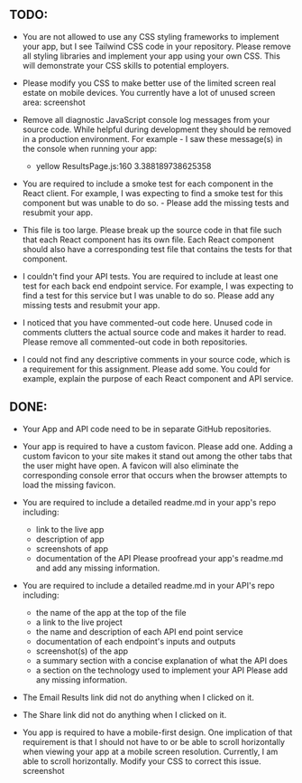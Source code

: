 ## TODO:

- You are not allowed to use any CSS styling frameworks to implement your app, but I see Tailwind CSS code in your repository. Please remove all styling libraries and implement your app using your own CSS. This will demonstrate your CSS skills to potential employers.

- Please modify you CSS to make better use of the limited screen real estate on mobile devices. You currently have a lot of unused screen area: screenshot
- Remove all diagnostic JavaScript console log messages from your source code. While helpful during development they should be removed in a production environment. For example - I saw these message(s) in the console when running your app:

  - yellow ResultsPage.js:160 3.388189738625358

- You are required to include a smoke test for each component in the React client. For example, I was expecting to find a smoke test for this component but was unable to do so. - Please add the missing tests and resubmit your app.
- This file is too large. Please break up the source code in that file such that each React component has its own file. Each React component should also have a corresponding test file that contains the tests for that component.
- I couldn't find your API tests. You are required to include at least one test for each back end endpoint service. For example, I was expecting to find a test for this service but I was unable to do so. Please add any missing tests and resubmit your app.
- I noticed that you have commented-out code here. Unused code in comments clutters the actual source code and makes it harder to read. Please remove all commented-out code in both repositories.
- I could not find any descriptive comments in your source code, which is a requirement for this assignment. Please add some. You could for example, explain the purpose of each React component and API service.

## DONE:

- Your App and API code need to be in separate GitHub repositories.
- Your app is required to have a custom favicon. Please add one. Adding a custom favicon to your site makes it stand out among the other tabs that the user might have open. A favicon will also eliminate the corresponding console error that occurs when the browser attempts to load the missing favicon.
- You are required to include a detailed readme.md in your app's repo including:
  - link to the live app
  - description of app
  - screenshots of app
  - documentation of the API Please proofread your app's readme.md and add any missing information.
- You are required to include a detailed readme.md in your API's repo including:

  - the name of the app at the top of the file
  - a link to the live project
  - the name and description of each API end point service
  - documentation of each endpoint's inputs and outputs
  - screenshot(s) of the app
  - a summary section with a concise explanation of what the API does
  - a section on the technology used to implement your API Please add any missing information.

- The Email Results link did not do anything when I clicked on it.
- The Share link did not do anything when I clicked on it.
- You app is required to have a mobile-first design. One implication of that requirement is that I should not have to or be able to scroll horizontally when viewing your app at a mobile screen resolution. Currently, I am able to scroll horizontally. Modify your CSS to correct this issue. screenshot

